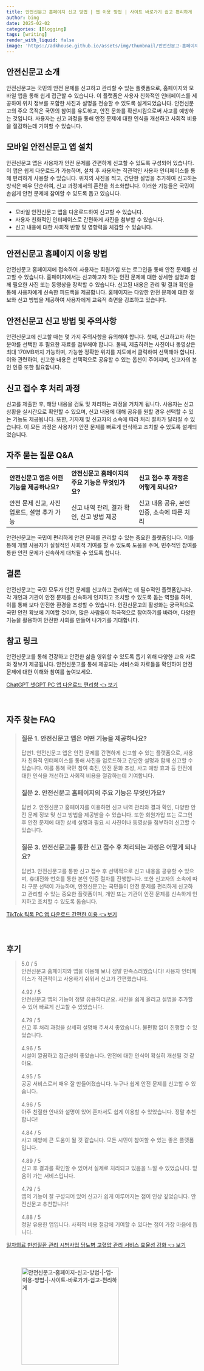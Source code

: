 ```yaml
---
title: 안전신문고 홈페이지 신고 방법 | 앱 이용 방법 | 사이트 바로가기 쉽고 편리하게
author: bing
date: 2025-02-02
categories: [Blogging]
tags: [writing]
render_with_liquid: false
image: 'https://adkhouse.github.io/assets/img/thumbnail/안전신문고-홈페이지-신고-방법-|-앱-이용-방법-|-사이트-바로가기-쉽고-편리하게.webp'
---
```



<h2 id='안전신문고_소개'>안전신문고 소개</h2>

<p>안전신문고는 국민의 안전 문제를 신고하고 관리할 수 있는 플랫폼으로, 홈페이지와 모바일 앱을 통해 쉽게 접근할 수 있습니다. 이 플랫폼은 사용자 친화적인 인터페이스를 제공하여 위치 정보를 포함한 사진과 설명을 전송할 수 있도록 설계되었습니다. 안전신문고의 주요 목적은 국민의 참여를 유도하고, 안전 문화를 확산시킴으로써 사고를 예방하는 것입니다. 사용자는 신고 과정을 통해 안전 문제에 대한 인식을 개선하고 사회적 비용을 절감하는데 기여할 수 있습니다.</p>

<h2 id='모바일_앱_설치'>모바일 안전신문고 앱 설치</h2>

<p>안전신문고 앱은 사용자가 안전 문제를 간편하게 신고할 수 있도록 구성되어 있습니다. 이 앱은 쉽게 다운로드가 가능하며, 설치 후 사용자는 직관적인 사용자 인터페이스를 통해 편리하게 사용할 수 있습니다. 위치의 사진을 찍고, 간단한 설명을 추가하여 신고하는 방식은 매우 단순하여, 신고 과정에서의 혼란을 최소화합니다. 이러한 기능들은 국민이 손쉽게 안전 문제에 참여할 수 있도록 돕고 있습니다.</p>

<hr />

<ul>
    <li>모바일 안전신문고 앱을 다운로드하여 신고할 수 있습니다.</li>
    <li>사용자 친화적인 인터페이스로 간편하게 사진을 첨부할 수 있습니다.</li>
    <li>신고 내용에 대한 사회적 반향 및 영향력을 체감할 수 있습니다.</li>
</ul>

<hr />

<h2 id='홈페이지_이용_방법'>안전신문고 홈페이지 이용 방법</h2>

<p>안전신문고 홈페이지에 접속하여 사용자는 회원가입 또는 로그인을 통해 안전 문제를 신고할 수 있습니다. 홈페이지에서는 신고하고자 하는 안전 문제에 대한 상세한 설명과 함께 필요한 사진 또는 동영상을 장착할 수 있습니다. 신고된 내용은 관리 및 결과 확인을 통해 사용자에게 신속한 피드백을 제공합니다. 홈페이지는 다양한 안전 문제에 대한 정보와 신고 방법을 제공하여 사용자에게 교육적 측면을 강조하고 있습니다.</p>

<h2 id='신고_방법_및_주의사항'>안전신문고 신고 방법 및 주의사항</h2>

<p>안전신문고에 신고할 때는 몇 가지 주의사항을 유의해야 합니다. 첫째, 신고하고자 하는 분야를 선택한 후 필요한 자료를 첨부해야 합니다. 둘째, 제출하려는 사진이나 동영상은 최대 170MB까지 가능하며, 가능한 정확한 위치를 지도에서 클릭하여 선택해야 합니다. 이와 관련하여, 신고한 내용은 선택적으로 공유할 수 있는 옵션이 주어지며, 신고자의 본인 인증 또한 필요합니다.</p>

<h2 id='신고_처리_과정'>신고 접수 후 처리 과정</h2>

<p>신고를 제출한 후, 해당 내용을 검토 및 처리하는 과정을 거치게 됩니다. 사용자는 신고 상황을 실시간으로 확인할 수 있으며, 신고 내용에 대해 공유를 원할 경우 선택할 수 있는 기능도 제공됩니다. 또한, 기자재 및 신고자의 소속에 따라 처리 절차가 달라질 수 있습니다. 이 모든 과정은 사용자가 안전 문제를 빠르게 인식하고 조치할 수 있도록 설계되었습니다.</p>

<h2 id='자주_묻는_질문'>자주 묻는 질문 Q&A</h2>

<table>
    <tr>
        <td><b>안전신문고 앱은 어떤 기능을 제공하나요?</b></td>
        <td><b>안전신문고 홈페이지의 주요 기능은 무엇인가요?</b></td>
        <td><b>신고 접수 후 과정은 어떻게 되나요?</b></td>
    </tr>
    <tr>
        <td>안전 문제 신고, 사진 업로드, 설명 추가 가능</td>
        <td>신고 내역 관리, 결과 확인, 신고 방법 제공</td>
        <td>신고 내용 공유, 본인 인증, 소속에 따른 처리</td>
    </tr>
</table>

<p>안전신문고는 국민이 편리하게 안전 문제를 관리할 수 있는 중요한 플랫폼입니다. 이를 통해 개별 사용자가 실질적인 사회적 기여를 할 수 있도록 도움을 주며, 민주적인 참여를 통한 안전 문제가 신속하게 대처될 수 있도록 합니다.</p>

<h2 id='결론'>결론</h2>

<p>안전신문고는 국민 모두가 안전 문제를 신고하고 관리하는 데 필수적인 플랫폼입니다. 각 개인과 기관이 안전 문제를 신속하게 인지하고 조치할 수 있도록 돕는 역할을 하며, 이를 통해 보다 안전한 환경을 조성할 수 있습니다. 안전신문고의 활성화는 궁극적으로 국민 안전 확보에 기여할 것이며, 많은 사람들이 적극적으로 참여하기를 바라며, 다양한 기능을 활용하여 안전한 사회를 만들어 나가기를 기대합니다.</p>

<h2 id='참고_링크'>참고 링크</h2>

<p>안전신문고를 통해 건강하고 안전한 삶을 영위할 수 있도록 돕기 위해 다양한 교육 자료와 정보가 제공됩니다. 안전신문고를 통해 제공되는 서비스와 자료들을 확인하여 안전 문제에 대한 이해와 참여를 높여보세요.</p>


<p><a class="click-button" title="ChatGPT 챗GPT PC 앱 다운로드 편리함" href="https://adkhouse.github.io/posts/ChatGPT-%EC%B1%97GPT-PC-%EC%95%B1-%EB%8B%A4%EC%9A%B4%EB%A1%9C%EB%93%9C-%ED%8E%B8%EB%A6%AC%ED%95%A8/" rel="dofollow">ChatGPT 챗GPT PC 앱 다운로드 편리함 👈 보기</a></p><br>
<h2 id='자주_찾는_FAQ'>자주 찾는 FAQ</h2>
<div itemscope="" itemtype="https://schema.org/FAQPage"> 
<blockquote> 
<div itemscope="" itemprop="mainEntity" itemtype="https://schema.org/Question"> 
<h3 itemprop="name">질문 1. 안전신문고 앱은 어떤 기능을 제공하나요?</h3> 
<div itemscope="" itemprop="acceptedAnswer" itemtype="https://schema.org/Answer"> 
<span itemprop="text"> 
<p>답변1. 안전신문고 앱은 안전 문제를 간편하게 신고할 수 있는 플랫폼으로, 사용자 친화적 인터페이스를 통해 사진을 업로드하고 간단한 설명과 함께 신고할 수 있습니다. 이를 통해 국민 참여 촉진, 안전 문화 조성, 사고 예방 효과 등 안전에 대한 인식을 개선하고 사회적 비용을 절감하는데 기여합니다.</p> 
</span> 
</div> 
</div> 

<div itemscope="" itemprop="mainEntity" itemtype="https://schema.org/Question"> 
<h3 itemprop="name">질문 2. 안전신문고 홈페이지의 주요 기능은 무엇인가요?</h3> 
<div itemscope="" itemprop="acceptedAnswer" itemtype="https://schema.org/Answer"> 
<span itemprop="text"> 
<p>답변 2. 안전신문고 홈페이지를 이용하면 신고 내역 관리와 결과 확인, 다양한 안전 문제 정보 및 신고 방법을 제공받을 수 있습니다. 또한 회원가입 또는 로그인 후 안전 문제에 대한 상세 설명과 필요 시 사진이나 동영상을 첨부하여 신고할 수 있습니다.</p> 
</span> 
</div> 
</div> 

<div itemscope="" itemprop="mainEntity" itemtype="https://schema.org/Question"> 
<h3 itemprop="name">질문 3. 안전신문고를 통한 신고 접수 후 처리되는 과정은 어떻게 되나요?</h3> 
<div itemscope="" itemprop="acceptedAnswer" itemtype="https://schema.org/Answer"> 
<span itemprop="text"> 
<p>답변3. 안전신문고를 통한 신고 접수 후 선택적으로 신고 내용을 공유할 수 있으며, 휴대전화 번호를 통한 본인 인증 절차를 진행합니다. 또한 신고자의 소속에 따라 구분 선택이 가능하며, 안전신문고는 국민들이 안전 문제를 편리하게 신고하고 관리할 수 있는 중요한 플랫폼이며, 개인 또는 기관이 안전 문제를 신속하게 인지하고 조치할 수 있도록 돕습니다.</p> 
</span> 
</div> 
</div> 

</blockquote> 
</div>
<p><a class="click-button" title="TikTok 틱톡 PC 앱 다운로드 간편한 이용" href="https://adkhouse.github.io/posts/TikTok-%ED%8B%B1%ED%86%A1-PC-%EC%95%B1-%EB%8B%A4%EC%9A%B4%EB%A1%9C%EB%93%9C-%EA%B0%84%ED%8E%B8%ED%95%9C-%EC%9D%B4%EC%9A%A9/" rel="dofollow">TikTok 틱톡 PC 앱 다운로드 간편한 이용 👈 보기</a></p><br>
<h2 id='후기'>후기</h2>
<div itemscope itemtype="https://schema.org/Product">
  <blockquote>
  <div itemprop="review" itemscope itemtype="https://schema.org/Review">
      <div itemprop="reviewRating" itemscope itemtype="https://schema.org/Rating"> <span itemprop="ratingValue">5.0</span> / <span itemprop="bestRating">5</span> </div>
      <span itemprop="reviewBody">안전신문고 홈페이지와 앱을 이용해 보니 정말 만족스러웠습니다! 사용자 인터페이스가 직관적이고 사용하기 쉬워서 신고가 간편했습니다.</span>
  </div>
  <br>
  <div itemprop="review" itemscope itemtype="https://schema.org/Review">
      <div itemprop="reviewRating" itemscope itemtype="https://schema.org/Rating"> <span itemprop="ratingValue">4.92</span> / <span itemprop="bestRating">5</span> </div>
      <span itemprop="reviewBody">안전신문고 앱의 기능이 정말 유용하더군요. 사진을 쉽게 올리고 설명을 추가할 수 있어 빠르게 신고할 수 있었습니다.</span>
  </div>
  <br>
  <div itemprop="review" itemscope itemtype="https://schema.org/Review">
      <div itemprop="reviewRating" itemscope itemtype="https://schema.org/Rating"> <span itemprop="ratingValue">4.79</span> / <span itemprop="bestRating">5</span> </div>
      <span itemprop="reviewBody">신고 후 처리 과정을 상세히 설명해 주셔서 좋았습니다. 불편함 없이 진행할 수 있었습니다.</span>
  </div>
  <br>
  <div itemprop="review" itemscope itemtype="https://schema.org/Review">
      <div itemprop="reviewRating" itemscope itemtype="https://schema.org/Rating"> <span itemprop="ratingValue">4.96</span> / <span itemprop="bestRating">5</span> </div>
      <span itemprop="reviewBody">시설이 깔끔하고 접근성이 좋았습니다. 안전에 대한 인식이 확실히 개선될 것 같아요.</span>
  </div>
  <br>
  <div itemprop="review" itemscope itemtype="https://schema.org/Review">
      <div itemprop="reviewRating" itemscope itemtype="https://schema.org/Rating"> <span itemprop="ratingValue">4.95</span> / <span itemprop="bestRating">5</span> </div>
      <span itemprop="reviewBody">공공 서비스로서 매우 잘 만들어졌습니다. 누구나 쉽게 안전 문제를 신고할 수 있습니다.</span>
  </div>
  <br>
  <div itemprop="review" itemscope itemtype="https://schema.org/Review">
      <div itemprop="reviewRating" itemscope itemtype="https://schema.org/Rating"> <span itemprop="ratingValue">4.96</span> / <span itemprop="bestRating">5</span> </div>
      <span itemprop="reviewBody">아주 친절한 안내와 설명이 있어 혼자서도 쉽게 이용할 수 있었습니다. 정말 추천합니다!</span>
  </div>
  <br>
  <div itemprop="review" itemscope itemtype="https://schema.org/Review">
      <div itemprop="reviewRating" itemscope itemtype="https://schema.org/Rating"> <span itemprop="ratingValue">4.84</span> / <span itemprop="bestRating">5</span> </div>
      <span itemprop="reviewBody">사고 예방에 큰 도움이 될 것 같습니다. 모든 시민이 참여할 수 있는 좋은 플랫폼입니다.</span>
  </div>
  <br>
  <div itemprop="review" itemscope itemtype="https://schema.org/Review">
      <div itemprop="reviewRating" itemscope itemtype="https://schema.org/Rating"> <span itemprop="ratingValue">4.89</span> / <span itemprop="bestRating">5</span> </div>
      <span itemprop="reviewBody">신고 후 결과를 확인할 수 있어서 실제로 처리되고 있음을 느낄 수 있었습니다. 믿음이 가는 서비스입니다.</span>
  </div>
  <br>
  <div itemprop="review" itemscope itemtype="https://schema.org/Review">
      <div itemprop="reviewRating" itemscope itemtype="https://schema.org/Rating"> <span itemprop="ratingValue">4.79</span> / <span itemprop="bestRating">5</span> </div>
      <span itemprop="reviewBody">앱의 기능이 잘 구성되어 있어 신고가 쉽게 이루어지는 점이 인상 깊었습니다. 안전신문고 추천합니다!</span>
  </div>
  <br>
  <div itemprop="review" itemscope itemtype="https://schema.org/Review">
      <div itemprop="reviewRating" itemscope itemtype="https://schema.org/Rating"> <span itemprop="ratingValue">4.88</span> / <span itemprop="bestRating">5</span> </div>
      <span itemprop="reviewBody">정말 유용한 앱입니다. 사회적 비용 절감에 기여할 수 있다는 점이 가장 마음에 듭니다.</span>
  </div>
  </blockquote>
</div>
<p><a class="click-button" title="일차의료 만성질환 관리 시범사업 당뇨병 고혈압 관리 서비스 효율성 강화" href="https://adkhouse.github.io/posts/%EC%9D%BC%EC%B0%A8%EC%9D%98%EB%A3%8C-%EB%A7%8C%EC%84%B1%EC%A7%88%ED%99%98-%EA%B4%80%EB%A6%AC-%EC%8B%9C%EB%B2%94%EC%82%AC%EC%97%85-%EB%8B%B9%EB%87%A8%EB%B3%91-%EA%B3%A0%ED%98%88%EC%95%95-%EA%B4%80%EB%A6%AC-%EC%84%9C%EB%B9%84%EC%8A%A4-%ED%9A%A8%EC%9C%A8%EC%84%B1-%EA%B0%95%ED%99%94/" rel="dofollow">일차의료 만성질환 관리 시범사업 당뇨병 고혈압 관리 서비스 효율성 강화 👈 보기</a></p><br>
<figure class="image"><img src="https://adkhouse.github.io/assets/img/thumbnail/안전신문고-홈페이지-신고-방법-|-앱-이용-방법-|-사이트-바로가기-쉽고-편리하게.webp" alt="안전신문고-홈페이지-신고-방법-|-앱-이용-방법-|-사이트-바로가기-쉽고-편리하게" width="256" height="256"></figure>
